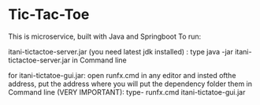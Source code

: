 # Tic-Tac-Toe
This is microservice, built with Java and Springboot
To run:

   itani-tictactoe-server.jar (you need latest jdk installed) :
   type java -jar itani-tictactoe-server.jar in Command line 
   
   for itani-tictatoe-gui.jar:
   open runfx.cmd in any editor and insted ofthe address, put the address where you will put the dependency folder them in Command line (VERY IMPORTANT):
   type- runfx.cmd itani-tictatoe-gui.jar
   
   
   
